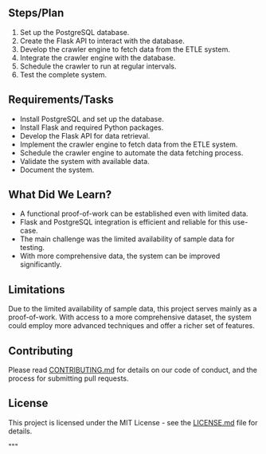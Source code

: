 
## Steps/Plan

1. Set up the PostgreSQL database.
2. Create the Flask API to interact with the database.
3. Develop the crawler engine to fetch data from the ETLE system.
4. Integrate the crawler engine with the database.
5. Schedule the crawler to run at regular intervals.
6. Test the complete system.

## Requirements/Tasks

- Install PostgreSQL and set up the database.
- Install Flask and required Python packages.
- Develop the Flask API for data retrieval.
- Implement the crawler engine to fetch data from the ETLE system.
- Schedule the crawler engine to automate the data fetching process.
- Validate the system with available data.
- Document the system.

## What Did We Learn?

- A functional proof-of-work can be established even with limited data.
- Flask and PostgreSQL integration is efficient and reliable for this use-case.
- The main challenge was the limited availability of sample data for testing.
- With more comprehensive data, the system can be improved significantly.

## Limitations

Due to the limited availability of sample data, this project serves mainly as a proof-of-work. With access to a more comprehensive dataset, the system could employ more advanced techniques and offer a richer set of features.

## Contributing

Please read [CONTRIBUTING.md](CONTRIBUTING.md) for details on our code of conduct, and the process for submitting pull requests.

## License

This project is licensed under the MIT License - see the [LICENSE.md](LICENSE.md) file for details.

"""
